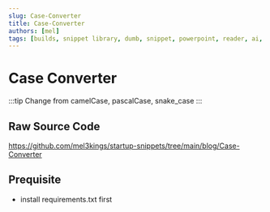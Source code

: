 ```yaml
---
slug: Case-Converter
title: Case-Converter
authors: [mel]
tags: [builds, snippet library, dumb, snippet, powerpoint, reader, ai, youtube, downloader, Case-Converter]
---
```

# Case Converter

:::tip
Change from camelCase, pascalCase, snake_case
:::

## Raw Source Code
https://github.com/mel3kings/startup-snippets/tree/main/blog/Case-Converter

## Prequisite
- install requirements.txt first
